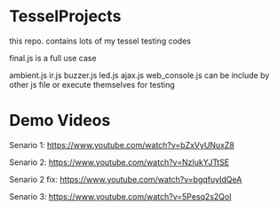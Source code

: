 # TesselProjects
this repo. contains lots of my tessel testing codes

final.js is a full use case

ambient.js ir.js buzzer.js led.js ajax.js web_console.js
can be include by other js file or execute themselves for testing

# Demo Videos
Senario 1: https://www.youtube.com/watch?v=bZxVyUNuxZ8

Senario 2: https://www.youtube.com/watch?v=NzIukYJTtSE

Senario 2 fix: https://www.youtube.com/watch?v=bgqfuyIdQeA

Senario 3: https://www.youtube.com/watch?v=5Pesq2s2QoI

